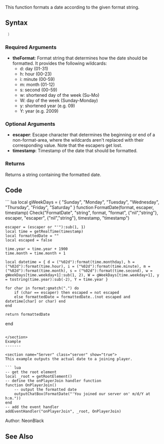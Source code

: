 This function formats a date according to the given format string.

Syntax
------

``` lua
 )
```

### Required Arguments

-   **theFormat**: Format string that determines how the date should be formatted. It provides the following wildcards:
    -   d: day (01-31)
    -   h: hour (00-23)
    -   i: minute (00-59)
    -   m: month (01-12)
    -   s: second (00-59)
    -   w: shortened day of the week (Su-Mo)
    -   W: day of the week (Sunday-Monday)
    -   y: shortened year (e.g. 09)
    -   Y: year (e.g. 2009)

### Optional Arguments

-   **escaper**: Escape character that determines the beginning or end of a non-format-area, where the wildcards aren't replaced with their corresponding value. Note that the escapers get lost.
-   **timestamp**: Timestamp of the date that should be formatted.

### Returns

Returns a string containing the formatted date.

Code
----

<section name="Server- and/or clientside Script" class="both" show="true">
``` lua
local gWeekDays = { "Sunday", "Monday", "Tuesday", "Wednesday", "Thursday", "Friday", "Saturday" }
function FormatDate(format, escaper, timestamp)
    Check("FormatDate", "string", format, "format", {"nil","string"}, escaper, "escaper", {"nil","string"}, timestamp, "timestamp")
    
    escaper = (escaper or "'"):sub(1, 1)
    local time = getRealTime(timestamp)
    local formattedDate = ""
    local escaped = false

    time.year = time.year + 1900
    time.month = time.month + 1
    
    local datetime = { d = ("%02d"):format(time.monthday), h = ("%02d"):format(time.hour), i = ("%02d"):format(time.minute), m = ("%02d"):format(time.month), s = ("%02d"):format(time.second), w = gWeekDays[time.weekday+1]:sub(1, 2), W = gWeekDays[time.weekday+1], y = tostring(time.year):sub(-2), Y = time.year }
    
    for char in format:gmatch(".") do
        if (char == escaper) then escaped = not escaped
        else formattedDate = formattedDate..(not escaped and datetime[char] or char) end
    end
    
    return formattedDate
end
```

</section>
Example
-------

<section name="Server" class="server" show="true">
This example outputs the actual date to a joining player.

``` lua
-- get the root element
local _root = getRootElement()
-- define the onPlayerJoin handler function
function OnPlayerJoin()
    -- output the formatted date
    outputChatBox(FormatDate("'You joined our server on' m/d/Y at h:m."))
end
-- add the event handler
addEventHandler("onPlayerJoin", _root, OnPlayerJoin)
```

</section>
Author: NeonBlack

See Also
--------
